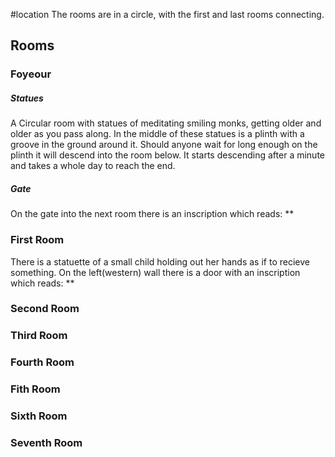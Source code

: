 #location 
The rooms are in a circle, with the first and last rooms connecting. 

## Rooms
### Foyeour
##### Statues
A Circular room with statues of meditating smiling monks, getting older and older as you pass along. In the middle of these statues is a plinth with a groove in the ground around it. 
Should anyone wait for long enough on the plinth it will descend into the room below. It starts descending after a minute and takes a whole day to reach the end.
##### Gate
On the gate into the next room there is an inscription which reads:
**


### First Room
There is a statuette of a small child holding out her hands as if to recieve something.
On the left(western) wall there is a door with an inscription which reads:
**

### Second Room


### Third Room


### Fourth Room


### Fith Room


### Sixth Room


### Seventh Room

